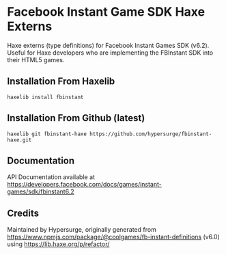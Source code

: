 # Facebook Instant Game SDK Haxe Externs

Haxe externs (type definitions) for Facebook Instant Games SDK (v6.2).  Useful for Haxe developers who are implementing the FBInstant SDK into their HTML5 games.

## Installation From Haxelib

`haxelib install fbinstant`
	
## Installation From Github (latest)

`haxelib git fbinstant-haxe https://github.com/hypersurge/fbinstant-haxe.git`
	
## Documentation

API Documentation available at https://developers.facebook.com/docs/games/instant-games/sdk/fbinstant6.2

## Credits

Maintained by Hypersurge, originally generated from https://www.npmjs.com/package/@coolgames/fb-instant-definitions (v6.0) using https://lib.haxe.org/p/refactor/